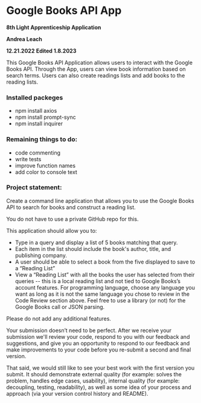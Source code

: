 # Google Books API App

**8th Light Apprenticeship Application**

**Andrea Leach**

**12.21.2022**
**Edited 1.8.2023**

This Google Books API Application allows users to interact with the Google Books API. Through the App, users can view book information based on search terms. Users can also create readings lists and add books to the reading lists. 



### Installed packeges

- npm install axios
- npm install prompt-sync
- npm install inquirer


### Remaining things to do:
- code commenting
- write tests
- improve function names
- add color to console text


### Project statement:
Create a command line application that allows you to use the Google Books API to search for books and construct a reading list.

You do not have to use a private GitHub repo for this.

This application should allow you to:
- Type in a query and display a list of 5 books matching that query.
- Each item in the list should include the book's author, title, and publishing company.
- A user should be able to select a book from the five displayed to save to a “Reading List”
- View a “Reading List” with all the books the user has selected from their queries -- this is a local reading list and not tied to Google Books’s account features.
For programming language, choose any language you want as long as it is not the same language you chose to review in the Code Review section above. Feel free to use a library (or not) for the Google Books call or JSON parsing.

Please do not add any additional features.

Your submission doesn’t need to be perfect. After we receive your submission we'll review your code, respond to you with our feedback and suggestions, and give you an opportunity to respond to our feedback and make improvements to your code before you re-submit a second and final version.

That said, we would still like to see your best work with the first version you submit. It should demonstrate external quality (for example: solves the problem, handles edge cases, usability), internal quality (for example: decoupling, testing, readability), as well as some idea of your process and approach (via your version control history and README).
